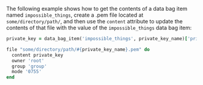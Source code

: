 The following example shows how to get the contents of a data bag item
named `impossible_things`, create a .pem file located at
`some/directory/path/`, and then use the `content` attribute to update
the contents of that file with the value of the `impossible_things` data
bag item:

``` ruby
private_key = data_bag_item('impossible_things', private_key_name)['private_key']

file "some/directory/path/#{private_key_name}.pem" do
  content private_key
  owner 'root'
  group 'group'
  mode '0755'
end
```